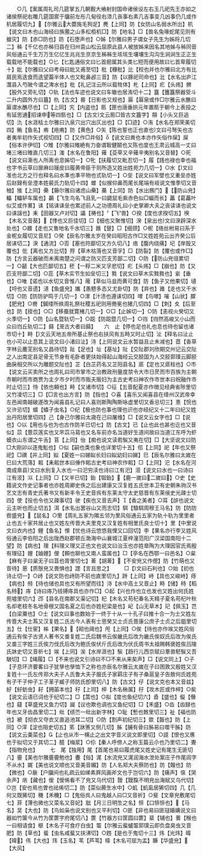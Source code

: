<!-- { "loadSidebar": true } -->
　　○几【案属周礼司几筵掌五几朝觐大飨射封国命诸侯设左右玉几祀先王亦如之诸侯祭祀右雕几筵国賔于牖前左彤几甸役右漆几丧事右素几吉事变几凶事仍几或作机居履切九】【尔雅云大麕旄毛狗足】麂【上同】防【女防山名弱水所出】机【说文曰木也山海经曰族蔨之山多松栢机□】防【地名】□【兽名兔喙蛇尾见则有蝗灾】防【赤□防也】防【石堕声也】○姊【尔雅曰男子谓女子先生为姊将几切二】秭【千亿也亦秭归县在归州袁山松云屈原此县人被放姊来因名其地姊与秭同音风俗通云千生万万生亿亿生兆兆生京京生秭秭生垓垓生壤壤生沟沟生涧涧生正正生载载地不能载也】○匕【匕匙通俗文曰匕首劒属其头类匕短而便用故曰匕首卑履切十】妣【尔雅曰父曰考母曰妣又甫至切】秕【穅秕】比【校也并也尔雅曰北方有比肩民焉迭食而迭望葢半体人也又毗鼻邲三音】防【以豚祀司命也】沘【水名出庐江灊县入芍陂今谓之渒水也】枇【礼记注云所以载牲体】朼【上同】疕【头疡】髀【股外又旁礼切】○轨【法也车迹也说文曰车辙也居洧切十二】簋【簠簋祭器受斗二升内圆外方曰簋】朹【古文】晷【日影也又规也】厬【厬泉或作□尔雅云水醮曰厬谓水醮尽也】□【上同】宄【内盗也】匦【匣也唐垂拱元年置匦于朝今上表投之有延思通招谏申等四匦也】□【古文文云匦□皆古文簋字】頯【小头又巨追切】氿【水涯枯土尔雅曰氿泉穴出穴出仄出也】□【□迹】○洧【水名在郑荣美切四】鲔【鱼名】痏【疮痏】防【黄色】○矢【陈也誓也正也直也文曰弓弩矢也古者夷牟初作矢式视切四】□【又作□并俗】【说文曰粪也本亦作矢俗作屎】屎【俗本许伊切】○雉【尔雅曰雉絶有力奋谓冣健鬬也又陈也度也王肃云城高一丈曰堵三堵曰雉直几切三】滍【水名在鲁阳】薙【芟草又辛薙辛夷别名又音替】○死【说文曰澌也人所离也息姊切一】○牝【扶履切又毗忍切一】履【践也禄也幸也福也字书云草曰扉麻曰屦皮曰履黄帝臣于则所造又姓出姓苑力几切一】○水【文曰准也北方之行也释名曰水凖也凖平物也式轨切一】○垒【说文曰军壁也又重垒亦姓后赵録有垒澄本姓裴氏力轨切十四】蜼【似猴仰鼻而尾长尾端有岐说文惟季切又音柚】猚【上同】櫐【藤尔雅曰诸虑山櫐】蘽【上同】防【水出鴈门】【防山皃】轠【轠轳车属也】鸓【飞生鸟名飞且乳一曰鼯鼠毛紫赤色似□蝠而长】藟【葛藟叶似艾或作蔂】诔【铭诔诔垒也累述前人之功德周礼曰小史掌卿大夫之丧读诔也说文曰诔諡也】耒【田器又卢对切】讄【祷也】【飞兽】○揆【度也求揆切五】楑【木名又音葵】【悸也又巨佳切】□【细也又聚惟切】湀【泉出也文曰湀辟深水处也】○趡【走也又鲁地名千水切三】踓【蹵】□【细颈】○柅【络丝柎易曰系于金柅女履切又音尼】○癸【辰名尔雅太岁在癸曰昭阳古作□又姓姓苑云出齐癸公后居诔切二】湀【通流】○否【塞也符鄙切又方久切八】痞【腹内绕痛】圮【岸毁又覆也】仳【离也又方比切】殍【草木枯落也又音孚】□【防裂】防【覆也或作□】防【方言云器破而未离南楚之问谓之防又匹支芳鄙二切】○防【防山皃徂累切一】○嚭【大也匹鄙切五】秠【一稃二米又孚悲切】疕【头疡】□【崩也】防【又匹支符鄙二切】○蕊【草木实节生如垒切三】甤【说文曰草木实甤甤也】繠【垂也】○唯【诺也以水切又音惟八】蓶【草似马韭而黄可食】防【鱼子又他果切】壝【埒也又音遗】瀢【鱼盛皃】孈【愚戆多态又尤卦切】防【弃也】踓【走也又千水切】○防【防防驴鸣于几切一】○濢【汁渍也遵诔切四】噿【鸟噿】嗺【山状】臎【肥皃】○黹【鍼缕所紩周礼祭社稷五祀则用黹冕也猪几切四】□【刺】夊【后至也】防【挃也】○□【移蚕就寛楮几切一】○□【止姊切一】○防【恚视火癸切又火季切一】○防【山名暨轨切一】○跽【防跽暨几切一】○岿【岿然高峻又小山而众曰岿丘轨切二】蘬【茏古大者曰蘬】　　六　止【停也足也礼也息也待也留也诸市切十】畤【文云天地五帝所基止祭也右扶风有五畤又时止切】沚【释名曰沚止也小可以止息其上说文曰小渚曰沚】洔【上同说文云水暂益且止未减也】茝【香草字林云蘪芜别名又昌待切】趾【足也】址【基址】阯【交阯郡刘欣期交州记云交阯之人出南定县足骨无节身有毛卧者更扶始得起山海经云交胫国为人交胫郭璞云脚胫曲戾相交所以为雕题交阯也】芷【白芷药名又芷阳县名】厎【定也又厎柱也】○市【说文云买卖所之也周礼曰司市掌市之治教政刑量度禁令大市日昃而市百族为主朝市朝时而市商贾为主夕市夕时而市贩夫贩妇为主古史考曰神农作市世本曰祝融作市时止切三】恃【依也頼也】畤【又诸市切】○征【五音配夏亦作徴见经典省陟里切又竹凌切三】□【□言也出方言】防【指也】○喜【喜乐又闻喜县在绛州汉武帝幸左邑闻南越破遂改为闻喜县礼记曰人喜则斯陶陶斯咏虚里切又香忌切三】憙【恱也又许忌切】蟢【蟢子虫名】○纪【极也防也事也理也识也亦经纪又十二年曰纪又姓出丹阳居里切四】己【身己尔雅曰太歳在己曰屠维】□【说文云女字也】□【说也】○以【用也与也为也古作防羊已切七】防【古文】已【止也此也甚也讫也又音似】苡【薏苡莲实也又芣苡马蕮也又名车前亦名当道好生道间故曰当道江东呼为虾蟆衣山东谓之牛舌】苢【上同】佁【痴也说文读若騃又夷在切】□【大坚说文曰防□大刚卯以逐鬼鬽也】○似【嗣也类也象也详里切十五】佀【上同】祀【年也又祭祀】□禩【并上同】姒【夏姓一曰娣姒长妇曰姒幼妇曰娣】巳【辰名尔雅曰太嵗在巳曰大荒落】耜【耒耜世本曰倕作耜古史考曰神农作耜】□【上同】汜【水名在河南成臯县文曰水别复入水也一曰汜穷渎也诗曰江有汜】洍【说文曰水也一曰诗曰江有洍】泤【上同】□【又羊已切】鈶【铤鈶】【鹿一嵗曰二嵗曰】○史【史籍说文作史记事者也亦姓周卿史佚之后出建康又汉复姓五氏世本卫有史朝朱驹汉书艺文志有青史氏著书又有新丰令王史音呉有东莱太守太史慈晋有东莱侯史光疎士切四】使【役也令也又疎事切】驶【疾也又音去声】【香之美者】○耳【辝也说文云主听也而止切五】洱【水名出罢谷山又而志切】駬【騄駬周穆王马名】防【防防辔盛皃】【鼠名】○里【周礼五家为隣五邻为里风俗通云五家为轨十轨为里里者止也五十家共居止也又姓左传晋大夫里克又汉复姓有相里氏良士切十】里【中里说文曰衣内也】鲤【鱼名】悝【忧也诗云悠悠我悝又口回切】李【果名亦行李又姓风俗通云李伯阳之后出陇西赵郡顿丘渤海中山襄城江夏梓潼范阳广汉梁国南阳十二望】防【病也】理【料理义理又正也文也说文曰治玉也亦姓臯陶为大理因官氏焉殷有理征】娌【妯娌】俚【頼也聊也又南人蛮属也】□【亭名在西鄂一曰邑名】○枲【麻有子曰枲无子曰苴也胥里切七】萆【胡萆】【不安皃又作偲】防【竹萌也又音待】葸【质慤皃又畏惧也】諰【言且思之】
　　□【文曰石利也】○始【初也诗止切一】○歭【说文防也歭防不前也直里切九】跱【上同】峙【具也又峻峙】痔【病也】偫【待也储也具也又有所望而往】洔【水中高土又音止】畤【储】秲【稻名秲】庤【诗曰庤乃钱镈庤具也亦作□】○起【兴也作也立也发也又姓出何氏姓苑墟里切六】邔【县名在南郡又渠记切】杞【木名又苟杞春名天精子夏名苟杞叶秋名却老枝冬名地骨根又国名夏之后也亦姓杞梁是也】屺【山无草木】玘【佩玉】芑【白梁粟也】○士【说文曰事也数始于一终于十从一十孔子曰推十合一为士又姓左传晋大夫士蒍又汉复姓二氏古今人表有士思癸又士贞氏晋康公庶子士贞之后鉏里切五】仕【仕宦】柹【果名】【砌也阈也】戺【上同】○俟【待也亦作竢又姓风俗通云有俟子古贤人著书又畨复姓二氏后魏书云俟畿氏后改为畿氏俟奴氏后改为俟氏又畨三字姓三氏俟力伐氏后改为鲍氏俟伏斤氏后改为伏氏周书太祖赐韩褒姓俟吕陵氏牀史切又音祈七】竢【上同】涘【水岸涯也】騃【趋行儿西京赋曰羣兽駓騃又吾駊切】□【绳履】□【不来也说文引诗曰不□不来从来矣声】□【说文同上】○子【子息环济要畧曰子犹孳也孳恤下之称也亦辰名尔雅云太嵗在子曰困敦又殷姓又汉复姓十一氏左传郑大夫子人氏鲁大夫子服氏子家羁庄子有子桑扈皇子告敖何氏姓苑有子干子仲子工子革子臧子师防氏卽里切八】防【古文】仔【说文克也本又音兹】虸【虸蚄虫】耔【拥苖本也】秄【上同】梓【木名楸属】杍【攻木匠或作梓】○矣【说文云语已词也于纪切二】□【蒿也】○拟【度也鱼纪切六】孴【盛也】儗【僭也】薿【草盛皃又鱼力切】譺【议也欺也调也又鱼纪切】□【禾盛】○齿【齿録也年也又牙齿昌里切二】纰【绩苎一纰出新字林】○耻【慙也敇里切三】祉【褔也防也】褫【彻衣又夺衣又直追池耳二切】○防【割声初纪切三】欼【齧也】防【上同】○滓【淀也阻史切五】笫【牀箦又侧几切】胏【脯有骨曰胏易曰噬干胏】防【说文云羮菜也】【止也从市一横止之出文字音义说文即里切】○譩【恨也又噟也于拟切又于其切二】醷【梅浆】○伱【秦人呼傍人之称玉篇云尒也乃里切二】聻【指物皃也】
　　七　尾【独用】尾【首尾也易曰履虎尾又姓史记有尾生无匪切八】亹【美也尔雅亹亹勉也】斖【俗】浘【水流皃又浘润海水泄处案庄子作尾闾字不从水】娓【美也说文顺也又音美音媚】防【人名郑大夫蔡防也】防【饘也】防【微也】○扆【户牖间也礼疏云如绨素屛风画斧文也于岂切六】防【痛声】偯【哭余声】庡【藏也】僾【僾俙看不了皃又乌代切】靉【靉霼不明皃出海赋又乌代切】○岂【安也焉也曽也祛俙切二】防【菜似蕨生水中】○虮【虮虱居狶切四】几【几何又既狶切】穖【禾穖】□【鬼俗呉人曰鬼越人曰□又音祈】○斐【文章皃敷尾切七】菲【薄也微也又菜名又音妃】朏【月三日明生之名】悱【口悱悱也】【马名】奜【大也】防【鸟如枭也说文别也又平利切】○匪【非也易曰匪冦婚媾说文曰器如竹箧今从竹为筐篚字府尾切八】篚【竹器方曰筐圆曰篚】棐【辅也】餥【糇也一曰相请食】榧【木名子可食疗白虫】蜰【尔雅云蜚蠦蜰郭璞云即负盘臭虫又音肥】防【草也】蜚【虫名咸蜚又扶沸切】○韪【是也于鬼切十三】炜【光炜】暐【暐】伟【大也】玮【玉名】苇【芦苇】椲【木名可屈为盂】韡【华盛皃】【大风】
